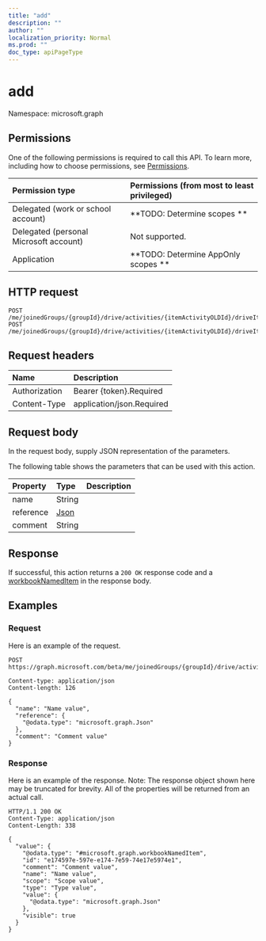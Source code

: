 ```yaml
---
title: "add"
description: ""
author: ""
localization_priority: Normal
ms.prod: ""
doc_type: apiPageType
---
```


# add

Namespace: microsoft.graph



## Permissions
One of the following permissions is required to call this API. To learn more, including how to choose permissions, see [Permissions](/concepts/permissions-reference.md).

|Permission type|Permissions (from most to least privileged)|
|:---|:---|
|Delegated (work or school account)|**TODO: Determine scopes **|
|Delegated (personal Microsoft account)|Not supported.|
|Application|**TODO: Determine AppOnly scopes **|

## HTTP request
<!-- {
  "blockType": "ignored"
}
-->
``` http
POST /me/joinedGroups/{groupId}/drive/activities/{itemActivityOLDId}/driveItem/workbook/names/add
POST /me/joinedGroups/{groupId}/drive/activities/{itemActivityOLDId}/driveItem/workbook/names/{workbookNamedItemId}/worksheet/names/add
```

## Request headers
|Name|Description|
|:---|:---|
|Authorization|Bearer {token}.Required|
|Content-Type|application/json.Required|

## Request body
In the request body, supply JSON representation of the parameters.

The following table shows the parameters that can be used with this action.

|Property|Type|Description|
|:---|:---|:---|
|name|String||
|reference|[Json](../resources/json.md)||
|comment|String||



## Response
If successful, this action returns a `200 OK` response code and a [workbookNamedItem](../resources/workbooknameditem.md) in the response body.

## Examples

### Request
Here is an example of the request.
<!-- {
  "blockType": "request",
  "name": "workbooknameditem_add"
}
-->
``` http
POST https://graph.microsoft.com/beta/me/joinedGroups/{groupId}/drive/activities/{itemActivityOLDId}/driveItem/workbook/names/add

Content-type: application/json
Content-length: 126

{
  "name": "Name value",
  "reference": {
    "@odata.type": "microsoft.graph.Json"
  },
  "comment": "Comment value"
}
```

### Response
Here is an example of the response. Note: The response object shown here may be truncated for brevity. All of the properties will be returned from an actual call.
<!-- {
  "blockType": "response",
  "truncated": true,
  "@odata.type": "microsoft.graph.workbooknameditem"
}
-->
``` http
HTTP/1.1 200 OK
Content-Type: application/json
Content-Length: 338

{
  "value": {
    "@odata.type": "#microsoft.graph.workbookNamedItem",
    "id": "e174597e-597e-e174-7e59-74e17e5974e1",
    "comment": "Comment value",
    "name": "Name value",
    "scope": "Scope value",
    "type": "Type value",
    "value": {
      "@odata.type": "microsoft.graph.Json"
    },
    "visible": true
  }
}
```

